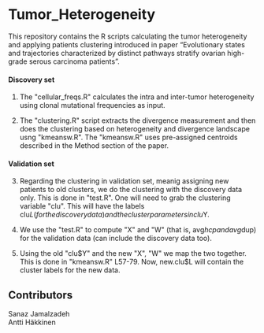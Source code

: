 # Tumor_Heterogeneity

This repository contains the R scripts calculating the tumor heterogeneity and applying patients clustering introduced in paper “Evolutionary states and trajectories characterized by distinct pathways stratify ovarian high-grade serous carcinoma patients”.

#### Discovery set

1. The "cellular_freqs.R" calculates the intra and inter-tumor heterogeneity using clonal mutational frequencies as input.

2. The "clustering.R" script extracts the divergence measurement and then does the clustering based on heterogeneity and divergence landscape usng "kmeansw.R". The "kmeansw.R" uses pre-assigned centroids described in the Method section of the paper.

#### Validation set

3. Regarding the clustering in validation set, meanig assigning new patients to old clusters, we do the clustering with the discovery data only. This is done in "test.R". One will need to grab the clustering variable "clu". This will have the labels clu$L (for the discovery data) and the
cluster parameters in clu$Y.

4. We use the "test.R" to compute "X" and "W" (that is, avg$hcp and avg$dup) for the validation data (can include the discovery data too).

5. Using the old "clu$Y" and the new "X", "W" we map the two together. This is done in "kmeansw.R" L57-79. Now, new.clu$L will contain the cluster labels for the new data. 


## Contributors
Sanaz Jamalzadeh   
Antti Häkkinen
